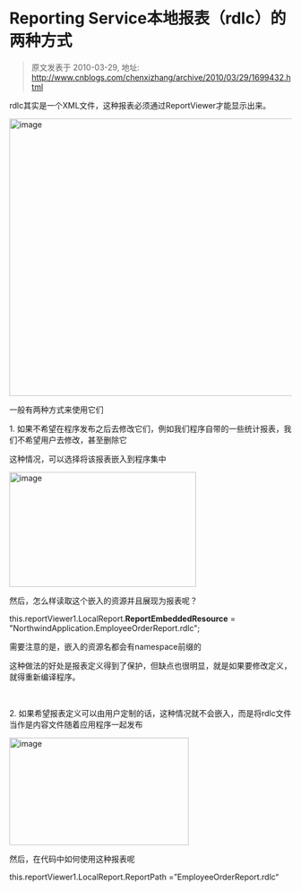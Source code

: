 # Reporting Service本地报表（rdlc）的两种方式 
> 原文发表于 2010-03-29, 地址: http://www.cnblogs.com/chenxizhang/archive/2010/03/29/1699432.html 


<p>rdlc其实是一个XML文件，这种报表必须通过ReportViewer才能显示出来。</p> <p><a href="http://images.cnblogs.com/cnblogs_com/chenxizhang/WindowsLiveWriter/ReportingServicerdlc_A774/image_2.png" class="thickbox"><img title="image" border="0" alt="image" src="http://images.cnblogs.com/cnblogs_com/chenxizhang/WindowsLiveWriter/ReportingServicerdlc_A774/image_thumb.png" width="1018" height="495"></a> </p> <p>一般有两种方式来使用它们</p> <p>1. 如果不希望在程序发布之后去修改它们，例如我们程序自带的一些统计报表，我们不希望用户去修改，甚至删除它</p> <p>这种情况，可以选择将该报表嵌入到程序集中</p> <p><a href="http://images.cnblogs.com/cnblogs_com/chenxizhang/WindowsLiveWriter/ReportingServicerdlc_A774/image_4.png" class="thickbox"><img title="image" border="0" alt="image" src="http://images.cnblogs.com/cnblogs_com/chenxizhang/WindowsLiveWriter/ReportingServicerdlc_A774/image_thumb_1.png" width="333" height="205"></a> </p> <p>然后，怎么样读取这个嵌入的资源并且展现为报表呢？</p> <p>this.reportViewer1.LocalReport.<strong>ReportEmbeddedResource</strong> = "NorthwindApplication.EmployeeOrderReport.rdlc";</p> <p>需要注意的是，嵌入的资源名都会有namespace前缀的</p> <p>这种做法的好处是报表定义得到了保护，但缺点也很明显，就是如果要修改定义，就得重新编译程序。</p> <p>&nbsp;</p> <p>2. 如果希望报表定义可以由用户定制的话，这种情况就不会嵌入，而是将rdlc文件当作是内容文件随着应用程序一起发布</p> <p><a href="http://images.cnblogs.com/cnblogs_com/chenxizhang/WindowsLiveWriter/ReportingServicerdlc_A774/image_6.png" class="thickbox"><img title="image" border="0" alt="image" src="http://images.cnblogs.com/cnblogs_com/chenxizhang/WindowsLiveWriter/ReportingServicerdlc_A774/image_thumb_2.png" width="320" height="192"></a> </p> <p>然后，在代码中如何使用这种报表呢</p> <p>this.reportViewer1.LocalReport.ReportPath =”EmployeeOrderReport.rdlc“</p>